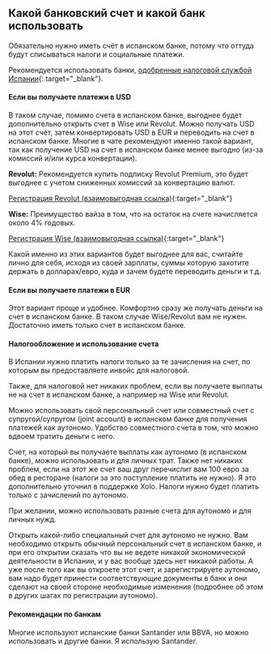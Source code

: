 ## Какой банковский счет и какой банк использовать

Обязательно нужно иметь счёт в испанском банке, потому что оттуда будут
списываться налоги и социальные платежи.

Рекомендуется использовать
банки, [одобренные налоговой службой Испании](https://sede.agenciatributaria.gob.es/Sede/deudas-apremios-embargos-subastas/pagar-aplazar-consultar/listado-entidades-bancarias-adheridas.html?faqId=c2018148e27c2710VgnVCM100000dc381e0aRCRD){:
target="_blank"}.

#### Если вы получаете платежи в USD

В таком случае, помимо счета в испанском банке, выгоднее будет дополнительно
открыть счет в Wise или Revolut. Можно получать USD на этот
счет, затем конвертировать USD в EUR и переводить на счет в испанском банке.
Многие в чате рекомендуют именно такой вариант, так как
получение USD на счет в испанском банке менее выгодно (из-за комиссий и/или
курса конвертации).

**Revolut:** Рекомендуется купить подписку Revolut Premium, это будет
выгоднее с учетом сниженных комиссий за конвертацию валют.

[Регистрация Revolut (взаимовыгодная ссылка)](https://bit.ly/revlsignup){:target="_blank"}

**Wise:** Преимущество вайза в том, что на остаток на счете начисляется около
4% годовых.

[Регистрация Wise (взаимовыгодная ссылка)](https://bit.ly/wsesignup){:target="_blank"}

Какой именно из этих вариантов будет выгоднее для вас, считайте лично для
себя, исходя из своей зарплаты, суммы которую захотите держать в
долларах/евро, куда и зачем будете переводить деньги и т.д.

#### Если вы получаете платежи в EUR

Этот вариант проще и удобнее. Комфортно сразу же получать деньги на счет в
испанском банке. В таком случае Wise/Revolut вам не нужен.
Достаточно иметь только счет в испанском банке.

#### Налогообложение и использование счета

В Испании нужно платить налоги только за те зачисления на счет, по которым вы
предоставляете инвойс для налоговой.

Также, для налоговой нет никаких проблем, если вы получаете выплаты не на
счет в испанском банке, а например на Wise или Revolut.

Можно использовать свой персональный счет или совместный счет с
супругой/супругом (joint account) в испанском банке для получения платежей
как аутономо. Удобство совместного счета в том, что можно вдвоем тратить
деньги с него.

Счет, на который вы получаете выплаты как аутономо (в испанском банке), можно
использовать и для личных трат. Также нет никаких проблем,
если на этот же счет ваш друг перечислит вам 100 евро за обед в ресторане
(налоги за это поступление платить не нужно). Я это дополнительно
уточнил в поддержке Xolo. Налоги нужно будет платить только с зачислений по
аутономо.

При желании, можно использовать разные счета для аутономо и для личных нужд.

Открыть какой-либо специальный счет для аутономо не нужно. Вам необходимо
открыть обычный персональный счет в испанском банке, и при его
открытии сказать что вы не ведете никакой экономической деятельности в
Испании, и у вас вообще здесь нет никакой работы. А уже после того
как вы откроете этот счет, и зарегистрируете аутономо, вам надо будет
принести соответствующие документы в банк и они сделают на своей
стороне необходимые изменения (подробнее об этом в других шагах по
регистрации аутономо).

#### Рекомендации по банкам

Многие используют испанские банки Santander или BBVA, но можно использовать и
другие банки. Я использую Santander.
